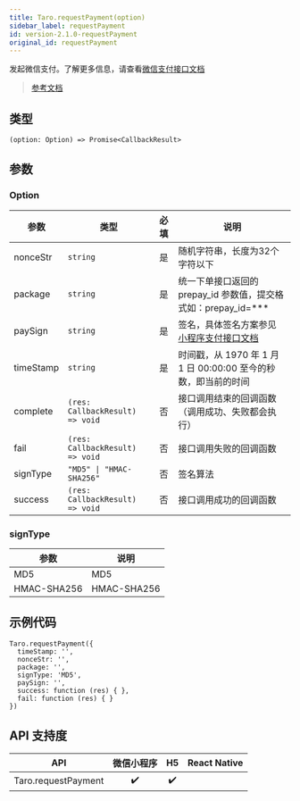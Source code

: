 ```yaml
---
title: Taro.requestPayment(option)
sidebar_label: requestPayment
id: version-2.1.0-requestPayment
original_id: requestPayment
---
```


发起微信支付。了解更多信息，请查看[微信支付接口文档](https://pay.weixin.qq.com/wiki/doc/api/wxa/wxa_api.php?chapter=7_3&index=1)

> [参考文档](https://developers.weixin.qq.com/miniprogram/dev/api/open-api/payment/wx.requestPayment.html)

## 类型

```tsx
(option: Option) => Promise<CallbackResult>
```

## 参数

### Option

<table>
  <thead>
    <tr>
      <th>参数</th>
      <th>类型</th>
      <th style="text-align:center">必填</th>
      <th>说明</th>
    </tr>
  </thead>
  <tbody>
    <tr>
      <td>nonceStr</td>
      <td><code>string</code></td>
      <td style="text-align:center">是</td>
      <td>随机字符串，长度为32个字符以下</td>
    </tr>
    <tr>
      <td>package</td>
      <td><code>string</code></td>
      <td style="text-align:center">是</td>
      <td>统一下单接口返回的 prepay_id 参数值，提交格式如：prepay_id=***</td>
    </tr>
    <tr>
      <td>paySign</td>
      <td><code>string</code></td>
      <td style="text-align:center">是</td>
      <td>签名，具体签名方案参见 <a href="https://pay.weixin.qq.com/wiki/doc/api/wxa/wxa_api.php?chapter=7_7&amp;index=3">小程序支付接口文档</a></td>
    </tr>
    <tr>
      <td>timeStamp</td>
      <td><code>string</code></td>
      <td style="text-align:center">是</td>
      <td>时间戳，从 1970 年 1 月 1 日 00:00:00 至今的秒数，即当前的时间</td>
    </tr>
    <tr>
      <td>complete</td>
      <td><code>(res: CallbackResult) =&gt; void</code></td>
      <td style="text-align:center">否</td>
      <td>接口调用结束的回调函数（调用成功、失败都会执行）</td>
    </tr>
    <tr>
      <td>fail</td>
      <td><code>(res: CallbackResult) =&gt; void</code></td>
      <td style="text-align:center">否</td>
      <td>接口调用失败的回调函数</td>
    </tr>
    <tr>
      <td>signType</td>
      <td><code>&quot;MD5&quot; | &quot;HMAC-SHA256&quot;</code></td>
      <td style="text-align:center">否</td>
      <td>签名算法</td>
    </tr>
    <tr>
      <td>success</td>
      <td><code>(res: CallbackResult) =&gt; void</code></td>
      <td style="text-align:center">否</td>
      <td>接口调用成功的回调函数</td>
    </tr>
  </tbody>
</table>

### signType

<table>
  <thead>
    <tr>
      <th>参数</th>
      <th>说明</th>
    </tr>
  </thead>
  <tbody>
    <tr>
      <td>MD5</td>
      <td>MD5</td>
    </tr>
    <tr>
      <td>HMAC-SHA256</td>
      <td>HMAC-SHA256</td>
    </tr>
  </tbody>
</table>

## 示例代码

```tsx
Taro.requestPayment({
  timeStamp: '',
  nonceStr: '',
  package: '',
  signType: 'MD5',
  paySign: '',
  success: function (res) { },
  fail: function (res) { }
})
```

## API 支持度

| API | 微信小程序 | H5 | React Native |
| :---: | :---: | :---: | :---: |
| Taro.requestPayment | ✔️ | ✔️ |  |
